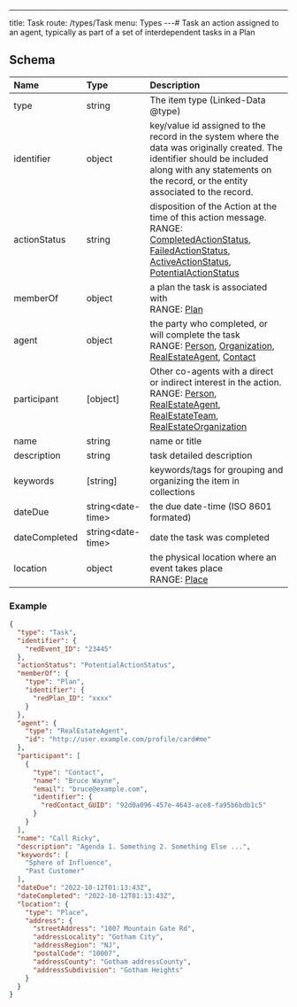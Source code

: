 ---
title: Task
route: /types/Task
menu: Types
---# Task
an action assigned to an agent, typically as part of a set of interdependent tasks in a Plan


## Schema
| Name | Type | Description |
|:-----| :--- | :---------- |
| type | string | The item type (Linked-Data @type)  |
| identifier | object | key/value id assigned to the record in the system where the data was originally created. The identifier should be included along with any statements on the record, or the entity associated to the record.  |
| actionStatus | string | disposition of the Action at the time of this action message. <br/>RANGE: [CompletedActionStatus](/types/CompletedActionStatus), [FailedActionStatus](/types/FailedActionStatus), [ActiveActionStatus](/types/ActiveActionStatus), [PotentialActionStatus](/types/PotentialActionStatus) |
| memberOf | object | a plan the task is associated with <br/>RANGE: [Plan](/types/Plan) |
| agent | object | the party who completed, or will complete the task <br/>RANGE: [Person](/types/Person), [Organization](/types/Organization), [RealEstateAgent](/types/RealEstateAgent), [Contact](/types/Contact) |
| participant | [object] | Other co-agents with a direct or indirect interest in the action. <br/>RANGE: [Person](/types/Person), [RealEstateAgent](/types/RealEstateAgent), [RealEstateTeam](/types/RealEstateTeam), [RealEstateOrganization](/types/RealEstateOrganization) |
| name | string | name or title  |
| description | string | task detailed description  |
| keywords | [string] | keywords/tags for grouping and organizing the item in collections  |
| dateDue | string&lt;date-time&gt;  | the due date-time (ISO 8601 formated)  |
| dateCompleted | string&lt;date-time&gt;  | date the task was completed  |
| location | object | the physical location where an event takes place <br/>RANGE: [Place](/types/Place) |

### Example
```json
{
  "type": "Task",
  "identifier": {
    "redEvent_ID": "23445"
  },
  "actionStatus": "PotentialActionStatus",
  "memberOf": {
    "type": "Plan",
    "identifier": {
      "redPlan_ID": "xxxx"
    }
  },
  "agent": {
    "type": "RealEstateAgent",
    "id": "http://user.example.com/profile/card#me"
  },
  "participant": [
    {
      "type": "Contact",
      "name": "Bruce Wayne",
      "email": "bruce@example.com",
      "identifier": {
        "redContact_GUID": "92d0a096-457e-4643-ace8-fa95b6bdb1c5"
      }
    }
  ],
  "name": "Call Ricky",
  "description": "Agenda 1. Something 2. Something Else ...",
  "keywords": [
    "Sphere of Influence",
    "Past Customer"
  ],
  "dateDue": "2022-10-12T01:13:43Z",
  "dateCompleted": "2022-10-12T01:13:43Z",
  "location": {
    "type": "Place",
    "address": {
      "streetAddress": "1007 Mountain Gate Rd",
      "addressLocality": "Gotham City",
      "addressRegion": "NJ",
      "postalCode": "10007",
      "addressCounty": "Gotham addressCounty",
      "addressSubdivision": "Gotham Heights"
    }
  }
}
```
